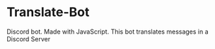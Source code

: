 # Translate-Bot
Discord bot. Made with JavaScript. This bot translates messages in a Discord Server
